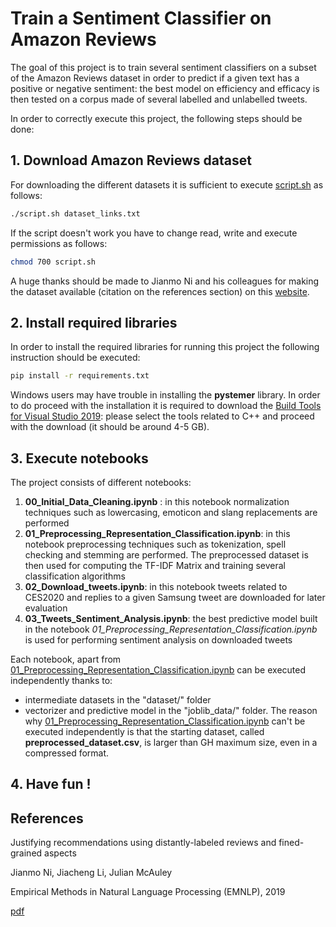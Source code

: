 # Train a Sentiment Classifier on Amazon Reviews

The goal of this project is to train several sentiment classifiers on a subset of the Amazon Reviews dataset in order to predict if a given text has a positive or negative sentiment: the best model on efficiency and efficacy is then tested on a corpus made of several labelled and unlabelled tweets.

In order to correctly execute this project, the following steps should be done:
## 1. Download Amazon Reviews dataset

For downloading the different datasets it is sufficient to execute [script.sh](dataset/script.sh) as follows:
```bash
./script.sh dataset_links.txt  
```
If the script doesn't work you have to change read, write and execute permissions as follows:
```bash
chmod 700 script.sh
```
A huge thanks should be made to Jianmo Ni and his colleagues for making the dataset available (citation on the references section) on this [website](https://nijianmo.github.io/amazon/index.html).

## 2. Install required libraries

In order to install the required libraries for running this project the following instruction should be executed:

```bash
pip install -r requirements.txt
```

Windows users may have trouble in installing the **pystemer** library. In order to do proceed with the installation it is required to download the [Build Tools for Visual Studio 2019](https://visualstudio.microsoft.com/downloads/#build-tools-for-visual-studio-2017): please select the tools related to C++ and proceed with the download (it should be around 4-5 GB).

## 3. Execute notebooks
The project consists of different notebooks:
1. **00_Initial_Data_Cleaning.ipynb** : in this notebook normalization techniques such as lowercasing, emoticon and slang replacements are performed
2. **01_Preprocessing_Representation_Classification.ipynb**: in this notebook preprocessing techniques such as tokenization, spell checking and stemming are performed. The preprocessed dataset is then used for computing the TF-IDF Matrix and training several classification algorithms
3. **02_Download_tweets.ipynb**: in this notebook tweets related to CES2020 and replies to a given Samsung tweet are downloaded for later evaluation
4. **03_Tweets_Sentiment_Analysis.ipynb**: the best predictive model built in the notebook *01_Preprocessing_Representation_Classification.ipynb* is used for performing sentiment analysis on downloaded tweets

Each notebook, apart from [01_Preprocessing_Representation_Classification.ipynb](01_Preprocessing_Representation_Classification.ipynb) can be executed independently thanks to:
* intermediate datasets in the "dataset/" folder
* vectorizer and predictive model in the "joblib_data/" folder.
The reason why [01_Preprocessing_Representation_Classification.ipynb](01_Preprocessing_Representation_Classification.ipynb) can't be executed independently is that the starting dataset, called **preprocessed_dataset.csv**, is larger than GH maximum size, even in a compressed format. 

## 4. Have fun ! 
## References
Justifying recommendations using distantly-labeled reviews and fined-grained aspects

Jianmo Ni, Jiacheng Li, Julian McAuley

Empirical Methods in Natural Language Processing (EMNLP), 2019

[pdf](http://cseweb.ucsd.edu/~jmcauley/pdfs/emnlp19a.pdf)
